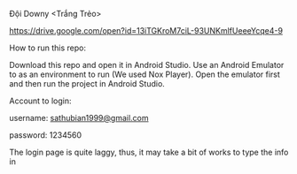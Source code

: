 Đội Downy <Trắng Trẻo>

https://drive.google.com/open?id=13iTGKroM7ciL-93UNKmlfUeeeYcqe4-9

How to run this repo:

Download this repo and open it in Android Studio. Use an Android Emulator to as an environment to run (We used Nox Player). Open the emulator first and then run the project in Android Studio.


Account to login:

username: sathubian1999@gmail.com

password: 1234560

The login page is quite laggy, thus, it may take a bit of works to type the info in
